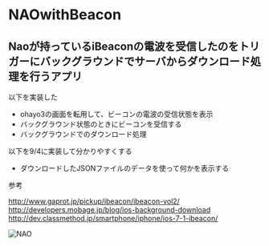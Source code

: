 # NAOwithBeacon

Naoが持っているiBeaconの電波を受信したのをトリガーにバックグラウンドでサーバからダウンロード処理を行うアプリ
---
以下を実装した
* ohayo3の画面を転用して、ビーコンの電波の受信状態を表示
* バックグラウンド状態のときにビーコンを受信する
* バックグラウンドでのダウンロード処理

以下を9/4に実装して分かりやすくする
* ダウンロードしたJSONファイルのデータを使って何かを表示する

参考


http://www.gaprot.jp/pickup/ibeacon/ibeacon-vol2/  
http://developers.mobage.jp/blog/ios-background-download  
http://dev.classmethod.jp/smartphone/iphone/ios-7-1-ibeacon/


![NAO](http://172.18.12.20/gitbucket/s-takai/NAOwithBeacon/blob/master/BackGroundDownloadOnReceivingBeacon/Images.xcassets/NAOImage.imageset/S%C3%A9lection%2012.jpg?raw=true)
